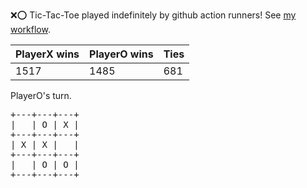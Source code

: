:x::o: Tic-Tac-Toe played indefinitely by github action runners! See [my workflow](.github/workflows/play.yaml).

|PlayerX wins|PlayerO wins|Ties|
|-|-|-|
|1517|1485|681|

PlayerO's turn.

<pre>
+---+---+---+
|   | O | X |
+---+---+---+
| X | X |   |
+---+---+---+
|   | O | O |
+---+---+---+
</pre>
